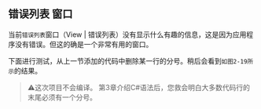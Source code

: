 ## 错误列表 窗口

当前` 错误列表 `窗口（View | 错误列表）没有显示什么有趣的信息，这是因为应用程序没有错误。但这的确是一个非常有用的窗口。

下面进行测试，从上一节添加的代码中删除某一行的分号。稍后会看到``如图2-19所示``的结果。


> ⚠️这次项目不会编译。
> 第3章介绍C#语法后，您救会明白大多数代码行的末尾必须有一个分号。